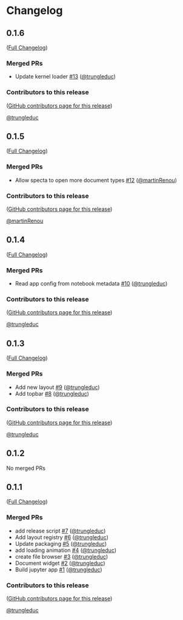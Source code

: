 # Changelog

<!-- <START NEW CHANGELOG ENTRY> -->

## 0.1.6

([Full Changelog](https://github.com/trungleduc/specta/compare/v0.1.5...7717c064b6bbfb84c305f963d0ab74014a876cbd))

### Merged PRs

- Update kernel loader [#13](https://github.com/trungleduc/specta/pull/13) ([@trungleduc](https://github.com/trungleduc))

### Contributors to this release

([GitHub contributors page for this release](https://github.com/trungleduc/specta/graphs/contributors?from=2025-07-01&to=2025-07-06&type=c))

[@trungleduc](https://github.com/search?q=repo%3Atrungleduc%2Fspecta+involves%3Atrungleduc+updated%3A2025-07-01..2025-07-06&type=Issues)

<!-- <END NEW CHANGELOG ENTRY> -->

## 0.1.5

([Full Changelog](https://github.com/trungleduc/specta/compare/v0.1.4...50267928b8cef118c65e076f93c6f63e33a54424))

### Merged PRs

- Allow specta to open more document types [#12](https://github.com/trungleduc/specta/pull/12) ([@martinRenou](https://github.com/martinRenou))

### Contributors to this release

([GitHub contributors page for this release](https://github.com/trungleduc/specta/graphs/contributors?from=2025-07-01&to=2025-07-01&type=c))

[@martinRenou](https://github.com/search?q=repo%3Atrungleduc%2Fspecta+involves%3AmartinRenou+updated%3A2025-07-01..2025-07-01&type=Issues)

## 0.1.4

([Full Changelog](https://github.com/trungleduc/specta/compare/v0.1.3...d71c4554b157a060d13183f49e9a3c3578013d14))

### Merged PRs

- Read app config from notebook metadata [#10](https://github.com/trungleduc/specta/pull/10) ([@trungleduc](https://github.com/trungleduc))

### Contributors to this release

([GitHub contributors page for this release](https://github.com/trungleduc/specta/graphs/contributors?from=2025-06-25&to=2025-07-01&type=c))

[@trungleduc](https://github.com/search?q=repo%3Atrungleduc%2Fspecta+involves%3Atrungleduc+updated%3A2025-06-25..2025-07-01&type=Issues)

## 0.1.3

([Full Changelog](https://github.com/trungleduc/specta/compare/v0.1.2...9ba4635604ed976834d4782eee514fa1e2aff584))

### Merged PRs

- Add new layout [#9](https://github.com/trungleduc/specta/pull/9) ([@trungleduc](https://github.com/trungleduc))
- Add topbar [#8](https://github.com/trungleduc/specta/pull/8) ([@trungleduc](https://github.com/trungleduc))

### Contributors to this release

([GitHub contributors page for this release](https://github.com/trungleduc/specta/graphs/contributors?from=2025-06-12&to=2025-06-25&type=c))

[@trungleduc](https://github.com/search?q=repo%3Atrungleduc%2Fspecta+involves%3Atrungleduc+updated%3A2025-06-12..2025-06-25&type=Issues)

## 0.1.2

No merged PRs

## 0.1.1

([Full Changelog](https://github.com/trungleduc/specta/compare/7e00ba6e3174730aecb46c261bcdc60fc89eafde...490817b85bc7c39394f0ba0e790806a80d4f1391))

### Merged PRs

- add release script [#7](https://github.com/trungleduc/specta/pull/7) ([@trungleduc](https://github.com/trungleduc))
- Add layout registry [#6](https://github.com/trungleduc/specta/pull/6) ([@trungleduc](https://github.com/trungleduc))
- Update packaging [#5](https://github.com/trungleduc/specta/pull/5) ([@trungleduc](https://github.com/trungleduc))
- add loading animation [#4](https://github.com/trungleduc/specta/pull/4) ([@trungleduc](https://github.com/trungleduc))
- create file browser [#3](https://github.com/trungleduc/specta/pull/3) ([@trungleduc](https://github.com/trungleduc))
- Document widget [#2](https://github.com/trungleduc/specta/pull/2) ([@trungleduc](https://github.com/trungleduc))
- Build jupyter app [#1](https://github.com/trungleduc/specta/pull/1) ([@trungleduc](https://github.com/trungleduc))

### Contributors to this release

([GitHub contributors page for this release](https://github.com/trungleduc/specta/graphs/contributors?from=2025-05-17&to=2025-06-11&type=c))

[@trungleduc](https://github.com/search?q=repo%3Atrungleduc%2Fspecta+involves%3Atrungleduc+updated%3A2025-05-17..2025-06-11&type=Issues)
